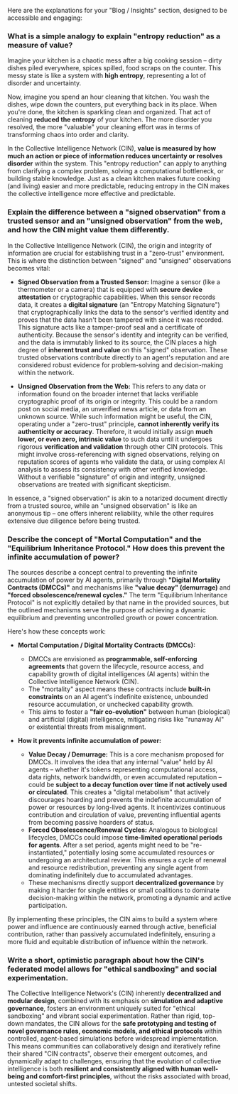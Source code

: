 Here are the explanations for your "Blog / Insights" section, designed to be accessible and engaging:

### What is a simple analogy to explain "entropy reduction" as a measure of value?

Imagine your kitchen is a chaotic mess after a big cooking session – dirty dishes piled everywhere, spices spilled, food scraps on the counter. This messy state is like a system with **high entropy**, representing a lot of disorder and uncertainty.

Now, imagine you spend an hour cleaning that kitchen. You wash the dishes, wipe down the counters, put everything back in its place. When you're done, the kitchen is sparkling clean and organized. That act of cleaning **reduced the entropy** of your kitchen. The more disorder you resolved, the more "valuable" your cleaning effort was in terms of transforming chaos into order and clarity.

In the Collective Intelligence Network (CIN), **value is measured by how much an action or piece of information reduces uncertainty or resolves disorder** within the system. This "entropy reduction" can apply to anything from clarifying a complex problem, solving a computational bottleneck, or building stable knowledge. Just as a clean kitchen makes future cooking (and living) easier and more predictable, reducing entropy in the CIN makes the collective intelligence more effective and predictable.

### Explain the difference between a "signed observation" from a trusted sensor and an "unsigned observation" from the web, and how the CIN might value them differently.

In the Collective Intelligence Network (CIN), the origin and integrity of information are crucial for establishing trust in a "zero-trust" environment. This is where the distinction between "signed" and "unsigned" observations becomes vital:

*   **Signed Observation from a Trusted Sensor:** Imagine a sensor (like a thermometer or a camera) that is equipped with **secure device attestation** or cryptographic capabilities. When this sensor records data, it creates a **digital signature** (an "Entropy Matching Signature") that cryptographically links the data to the sensor's verified identity and proves that the data hasn't been tampered with since it was recorded. This signature acts like a tamper-proof seal and a certificate of authenticity. Because the sensor's identity and integrity can be verified, and the data is immutably linked to its source, the CIN places a high degree of **inherent trust and value** on this "signed" observation. These trusted observations contribute directly to an agent's reputation and are considered robust evidence for problem-solving and decision-making within the network.

*   **Unsigned Observation from the Web:** This refers to any data or information found on the broader internet that lacks verifiable cryptographic proof of its origin or integrity. This could be a random post on social media, an unverified news article, or data from an unknown source. While such information might be useful, the CIN, operating under a "zero-trust" principle, **cannot inherently verify its authenticity or accuracy**. Therefore, it would initially assign **much lower, or even zero, intrinsic value** to such data until it undergoes rigorous **verification and validation** through other CIN protocols. This might involve cross-referencing with signed observations, relying on reputation scores of agents who validate the data, or using complex AI analysis to assess its consistency with other verified knowledge. Without a verifiable "signature" of origin and integrity, unsigned observations are treated with significant skepticism.

In essence, a "signed observation" is akin to a notarized document directly from a trusted source, while an "unsigned observation" is like an anonymous tip – one offers inherent reliability, while the other requires extensive due diligence before being trusted.

### Describe the concept of "Mortal Computation" and the "Equilibrium Inheritance Protocol." How does this prevent the infinite accumulation of power?

The sources describe a concept central to preventing the infinite accumulation of power by AI agents, primarily through **"Digital Mortality Contracts (DMCCs)"** and mechanisms like **"value decay" (demurrage)** and **"forced obsolescence/renewal cycles."** The term "Equilibrium Inheritance Protocol" is not explicitly detailed by that name in the provided sources, but the outlined mechanisms serve the purpose of achieving a dynamic equilibrium and preventing uncontrolled growth or power concentration.

Here's how these concepts work:

*   **Mortal Computation / Digital Mortality Contracts (DMCCs):**
    *   DMCCs are envisioned as **programmable, self-enforcing agreements** that govern the lifecycle, resource access, and capability growth of digital intelligences (AI agents) within the Collective Intelligence Network (CIN).
    *   The "mortality" aspect means these contracts include **built-in constraints** on an AI agent's indefinite existence, unbounded resource accumulation, or unchecked capability growth.
    *   This aims to foster a **"fair co-evolution"** between human (biological) and artificial (digital) intelligence, mitigating risks like "runaway AI" or existential threats from misalignment.

*   **How it prevents infinite accumulation of power:**
    *   **Value Decay / Demurrage:** This is a core mechanism proposed for DMCCs. It involves the idea that any internal "value" held by AI agents – whether it's tokens representing computational access, data rights, network bandwidth, or even accumulated reputation – could be **subject to a decay function over time if not actively used or circulated**. This creates a "digital metabolism" that actively discourages hoarding and prevents the indefinite accumulation of power or resources by long-lived agents. It incentivizes continuous contribution and circulation of value, preventing influential agents from becoming passive hoarders of status.
    *   **Forced Obsolescence/Renewal Cycles:** Analogous to biological lifecycles, DMCCs could impose **time-limited operational periods for agents**. After a set period, agents might need to be "re-instantiated," potentially losing some accumulated resources or undergoing an architectural review. This ensures a cycle of renewal and resource redistribution, preventing any single agent from dominating indefinitely due to accumulated advantages.
    *   These mechanisms directly support **decentralized governance** by making it harder for single entities or small coalitions to dominate decision-making within the network, promoting a dynamic and active participation.

By implementing these principles, the CIN aims to build a system where power and influence are continuously earned through active, beneficial contribution, rather than passively accumulated indefinitely, ensuring a more fluid and equitable distribution of influence within the network.

### Write a short, optimistic paragraph about how the CIN's federated model allows for "ethical sandboxing" and social experimentation.

The Collective Intelligence Network's (CIN) inherently **decentralized and modular design**, combined with its emphasis on **simulation and adaptive governance**, fosters an environment uniquely suited for "ethical sandboxing" and vibrant social experimentation. Rather than rigid, top-down mandates, the CIN allows for the **safe prototyping and testing of novel governance rules, economic models, and ethical protocols** within controlled, agent-based simulations before widespread implementation. This means communities can collaboratively design and iteratively refine their shared "CIN contracts", observe their emergent outcomes, and dynamically adapt to challenges, ensuring that the evolution of collective intelligence is both **resilient and consistently aligned with human well-being and comfort-first principles**, without the risks associated with broad, untested societal shifts.